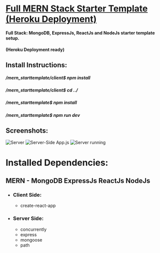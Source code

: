 # [Full MERN Stack Starter Template (Heroku Deployment)](https://mernsite.herokuapp.com/)
**Full Stack: MongoDB, ExpressJs, ReactJs and NodeJs starter template setup.**

#### (Heroku Deployment ready)

##  Install Instructions:
##### /mern_starttemplate/client$ **npm install**

##### /mern_starttemplate/client$ **cd ../**

##### /mern_starttemplate$ **npm install**

##### /mern_starttemplate$ **npm run dev**


## Screenshots:

![Server](https://i.ibb.co/JmCHB66/server.png)
![Server-Side App.js](https://i.ibb.co/ns3rNxP/server-app.png)
![Server running](https://i.ibb.co/ZdBNL0P/MERN-Start.png)

# Installed Dependencies: 
  ## MERN - MongoDB ExpressJs ReactJs NodeJs 
  
  - ### Client Side: 
     * create-react-app
  - ### Server Side: 
     * concurrently 
     * express 
     * mongoose 
     * path
